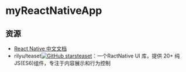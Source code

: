 # myReactNativeApp

## 资源

- [React Native 中文文档](http://t.cn/RHHw6sN)
- rilyu/teaset[![GitHub stars](https://img.shields.io/github/stars/rilyu/teaset.svg?style=social&label=Stars)](link)[teaset](https://github.com/rilyu/teaset)：一个RactNative UI 库，提供 20+ 纯JS(ES6)组件，专注于内容展示和行为控制
